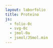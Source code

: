 ```yaml
---
layout: laborfolio
title: Proteino
js:
  - folio-0c
  - svg-0c
  - jmol-0a
  - jsmol/JSmol.min
---
```


<!-- 

citrasintazo: https://www.rcsb.org/structure/5UZQ 
-->

<script>


  let jmol_ref;
  lanĉe(() => {
    jmol_ref = jmol_div("jmol_proteino",
        "inc/citratsintazo_5uzq.cif.gz",
        600,600,
        (app) => { Jmol.script(app,
        'cartoon only; color cartoon structure; set antialiasDisplay ON'
        )}
    );
  });

</script>


<div id="jmol_proteino"></div>